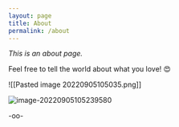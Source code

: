 ```yaml
---
layout: page
title: About
permalink: /about
---
```


*This is an about page.*

Feel free to tell the world about what you love! 😍


![[Pasted image 20220905105035.png]]



![image-20220905105239580](/home/robert/snap/typora/57/.config/Typora/typora-user-images/image-20220905105239580.png)









-oo-